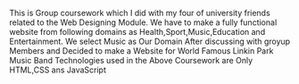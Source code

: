 This is Group coursework which I did with my four of university friends related to the Web Designing Module.
We have to make a fully functional website from following domains as Health,Sport,Music,Education and Entertainment.
We select Music as Our Domain After discussing with groyup Members and Decided to make a Website for World Famous Linkin Park Music Band
Technologies used in the Above Coursework are Only HTML,CSS ans JavaScript
